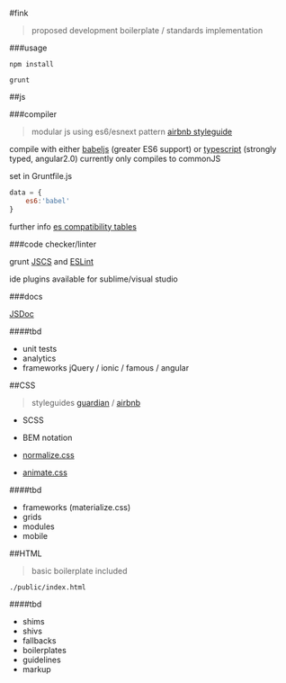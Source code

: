 #fink
>proposed development boilerplate / standards implementation

###usage

```shell
npm install
```

```shell
grunt
```

##js

###compiler

>modular js using es6/esnext pattern [airbnb styleguide](https://github.com/airbnb/javascript)

compile with either [babeljs](https://babeljs.io/) (greater ES6 support) or [typescript](http://www.typescriptlang.org/) (strongly typed, angular2.0) currently only compiles to commonJS

set in Gruntfile.js
```js
data = {
    es6:'babel'
}
```

further info [es compatibility tables](http://kangax.github.io/compat-table/es5/)

###code checker/linter

grunt [JSCS](http://jscs.info/) and [ESLint](http://eslint.org/)

ide plugins available for sublime/visual studio

###docs

[JSDoc](http://usejsdoc.org/)

####tbd
>
* unit tests
* analytics
* frameworks jQuery / ionic / famous / angular

##CSS
>styleguides [guardian](https://github.com/guardian/frontend/wiki/CSS-guidelines) / [airbnb](https://github.com/airbnb/css)

* SCSS 

* BEM notation

* [normalize.css](http://necolas.github.io/normalize.css/)

* [animate.css](https://daneden.github.io/animate.css/)

####tbd
>
* frameworks (materialize.css)
* grids
* modules
* mobile

##HTML

>basic boilerplate included

```
./public/index.html
```

####tbd
>
* shims
* shivs
* fallbacks
* boilerplates
* guidelines
* markup